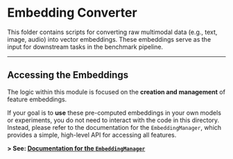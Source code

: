 # Embedding Converter

This folder contains scripts for converting raw multimodal data (e.g., text, image, audio) into vector embeddings. These embeddings serve as the input for downstream tasks in the benchmark pipeline.

---

## Accessing the Embeddings

The logic within this module is focused on the **creation and management** of feature embeddings.

If your goal is to **use** these pre-computed embeddings in your own models or experiments, you do not need to interact with the code in this directory. Instead, please refer to the documentation for the `EmbeddingManager`, which provides a simple, high-level API for accessing all features.

**> See: [Documentation for the `EmbeddingManager`](../utils/README.md)**
